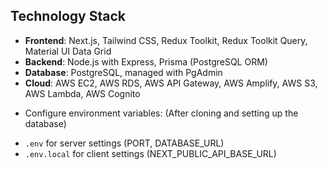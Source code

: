 
## Technology Stack

- **Frontend**: Next.js, Tailwind CSS, Redux Toolkit, Redux Toolkit Query, Material UI Data Grid
- **Backend**: Node.js with Express, Prisma (PostgreSQL ORM)
- **Database**: PostgreSQL, managed with PgAdmin
- **Cloud**: AWS EC2, AWS RDS, AWS API Gateway, AWS Amplify, AWS S3, AWS Lambda, AWS Cognito


* Configure environment variables: (After cloning and setting up the database)

- `.env` for server settings (PORT, DATABASE_URL)
- `.env.local` for client settings (NEXT_PUBLIC_API_BASE_URL)



